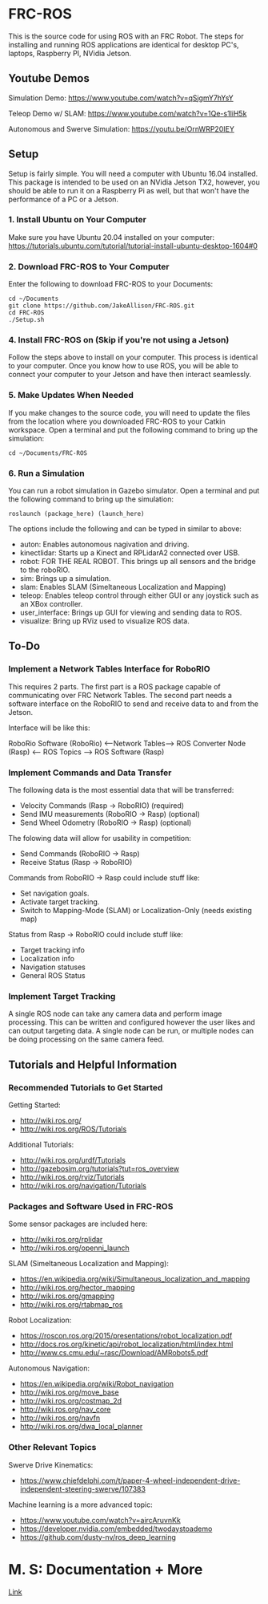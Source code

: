 # FRC-ROS

This is the source code for using ROS with an FRC Robot. The steps for installing and running ROS applications are identical for desktop PC's, laptops, Raspberry PI, NVidia Jetson.

## Youtube Demos
Simulation Demo: https://www.youtube.com/watch?v=qSjgmY7hYsY

Teleop Demo w/ SLAM: https://www.youtube.com/watch?v=1Qe-s1liH5k

Autonomous and Swerve Simulation: https://youtu.be/OrnWRP20IEY

## Setup

Setup is fairly simple. You will need a computer with Ubuntu 16.04 installed. This package is intended to be used on an NVidia Jetson TX2, however, you should be able to run it on a Raspberry Pi as well, but that won't have the performance of a PC or a Jetson.

### 1. Install Ubuntu on Your Computer

Make sure you have Ubuntu 20.04 installed on your computer: https://tutorials.ubuntu.com/tutorial/tutorial-install-ubuntu-desktop-1604#0

### 2. Download FRC-ROS to Your Computer

Enter the following to download FRC-ROS to your Documents:
```
cd ~/Documents
git clone https://github.com/JakeAllison/FRC-ROS.git
cd FRC-ROS
./Setup.sh
```


### 4. Install FRC-ROS on  (Skip if you're not using a Jetson)

Follow the steps above to install on your computer. This process is identical to your computer. Once you know how to use ROS, you will be able to connect your computer to your Jetson and have then interact seamlessly.

### 5. Make Updates When Needed

If you make changes to the source code, you will need to update the files from the location where you downloaded FRC-ROS to your Catkin workspace. Open a terminal and put the following command to bring up the simulation:
```
cd ~/Documents/FRC-ROS
```

### 6. Run a Simulation


You can run a robot simulation in Gazebo simulator. Open a terminal and put the following command to bring up the simulation:
```
roslaunch (package_here) (launch_here)
```
The options include the following and can be typed in similar to above:
- auton: Enables autonomous nagivation and driving.
- kinectlidar: Starts up a Kinect and RPLidarA2 connected over USB.
- robot: FOR THE REAL ROBOT. This brings up all sensors and the bridge to the roboRIO.
- sim: Brings up a simulation.
- slam: Enables SLAM (Simeltaneous Localization and Mapping)
- teleop: Enables teleop control through either GUI or any joystick such as an XBox controller.
- user_interface: Brings up GUI for viewing and sending data to ROS.
- visualize: Bring up RViz used to visualize ROS data.

## To-Do

### Implement a Network Tables Interface for RoboRIO

This requires 2 parts. The first part is a ROS package capable of communicating over FRC Network Tables. The second part needs a software interface on the RoboRIO to send and receive data to and from the Jetson.

Interface will be like this:

RoboRio Software (RoboRio) <--Network Tables--> ROS Converter Node (Rasp) <-- ROS Topics --> ROS Software (Rasp)

### Implement Commands and Data Transfer

The following data is the most essential data that will be transferred:
- Velocity Commands (Rasp -> RoboRIO) (required)
- Send IMU measurements (RoboRIO -> Rasp) (optional)
- Send Wheel Odometry (RoboRIO -> Rasp) (optional)

The folowing data will allow for usability in competition:
- Send Commands (RoboRIO -> Rasp)
- Receive Status (Rasp -> RoboRIO)

Commands from RoboRIO -> Rasp could include stuff like:
- Set navigation goals.
- Activate target tracking.
- Switch to Mapping-Mode (SLAM) or Localization-Only (needs existing map)

Status from Rasp -> RoboRIO could include stuff like:
- Target tracking info
- Localization info
- Navigation statuses
- General ROS Status

### Implement Target Tracking

A single ROS node can take any camera data and perform image processing. This can be written and configured however the user likes and can output targeting data. A single node can be run, or multiple nodes can be doing processing on the same camera feed.

## Tutorials and Helpful Information

### Recommended Tutorials to Get Started

Getting Started:
- http://wiki.ros.org/
- http://wiki.ros.org/ROS/Tutorials

Additional Tutorials:
- http://wiki.ros.org/urdf/Tutorials
- http://gazebosim.org/tutorials?tut=ros_overview
- http://wiki.ros.org/rviz/Tutorials
- http://wiki.ros.org/navigation/Tutorials

### Packages and Software Used in FRC-ROS

Some sensor packages are included here:
- http://wiki.ros.org/rplidar
- http://wiki.ros.org/openni_launch

SLAM (Simeltaneous Localization and Mapping):
- https://en.wikipedia.org/wiki/Simultaneous_localization_and_mapping
- http://wiki.ros.org/hector_mapping
- http://wiki.ros.org/gmapping
- http://wiki.ros.org/rtabmap_ros

Robot Localization:
- https://roscon.ros.org/2015/presentations/robot_localization.pdf
- http://docs.ros.org/kinetic/api/robot_localization/html/index.html
- http://www.cs.cmu.edu/~rasc/Download/AMRobots5.pdf

Autonomous Navigation:
- https://en.wikipedia.org/wiki/Robot_navigation
- http://wiki.ros.org/move_base
- http://wiki.ros.org/costmap_2d
- http://wiki.ros.org/nav_core
- http://wiki.ros.org/navfn
- http://wiki.ros.org/dwa_local_planner

### Other Relevant Topics

Swerve Drive Kinematics:
- https://www.chiefdelphi.com/t/paper-4-wheel-independent-drive-independent-steering-swerve/107383

Machine learning is a more advanced topic:
- https://www.youtube.com/watch?v=aircAruvnKk
- https://developer.nvidia.com/embedded/twodaystoademo
- https://github.com/dusty-nv/ros_deep_learning

# M. S: Documentation + More 

[Link](https://docs.google.com/document/d/1wFLX0QiOwCm9FljDG9AHuZatXuKojD4X28V5rhxXCZM/edit#)
